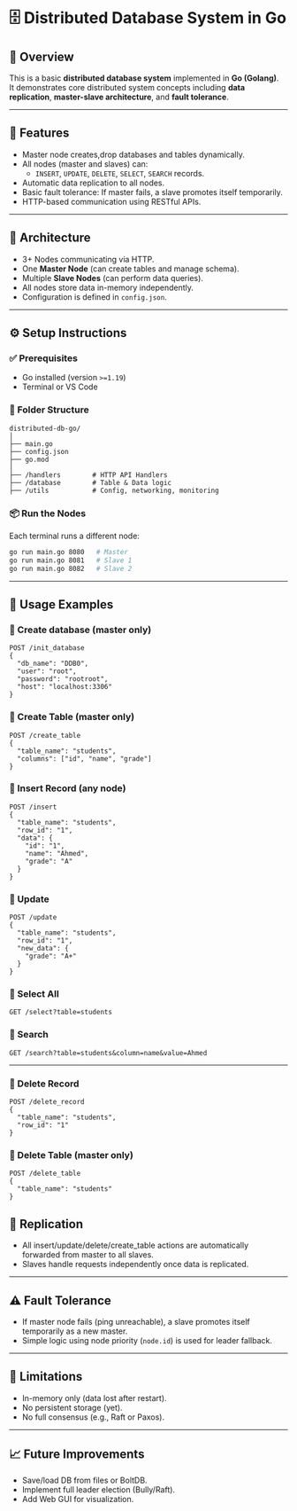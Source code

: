 
# 🗄️ Distributed Database System in Go

## 📌 Overview

This is a basic **distributed database system** implemented in **Go (Golang)**.  
It demonstrates core distributed system concepts including **data replication**, **master-slave architecture**, and **fault tolerance**.

---

## 🚀 Features

- Master node creates,drop databases and tables dynamically.
- All nodes (master and slaves) can:
  - `INSERT`, `UPDATE`, `DELETE`, `SELECT`, `SEARCH` records.
- Automatic data replication to all nodes.
- Basic fault tolerance: If master fails, a slave promotes itself temporarily.
- HTTP-based communication using RESTful APIs.

---

## 🧱 Architecture

- 3+ Nodes communicating via HTTP.
- One **Master Node** (can create tables and manage schema).
- Multiple **Slave Nodes** (can perform data queries).
- All nodes store data in-memory independently.
- Configuration is defined in `config.json`.

---

## ⚙️ Setup Instructions

### ✅ Prerequisites

- Go installed (version `>=1.19`)
- Terminal or VS Code

### 📁 Folder Structure

```
distributed-db-go/
│
├── main.go
├── config.json
├── go.mod
│
├── /handlers        # HTTP API Handlers
├── /database        # Table & Data logic
├── /utils           # Config, networking, monitoring
```

### 📦 Run the Nodes

Each terminal runs a different node:

```bash
go run main.go 8080   # Master
go run main.go 8081   # Slave 1
go run main.go 8082   # Slave 2
```

---

## 🧪 Usage Examples
### 📌 Create database (master only)

```http
POST /init_database
{
  "db_name": "DDB0",
  "user": "root",
  "password": "rootroot",
  "host": "localhost:3306"
}
```

### 📌 Create Table (master only)

```http
POST /create_table
{
  "table_name": "students",
  "columns": ["id", "name", "grade"]
}
```

### 📌 Insert Record (any node)

```http
POST /insert
{
  "table_name": "students",
  "row_id": "1",
  "data": {
    "id": "1",
    "name": "Ahmed",
    "grade": "A"
  }
}
```

### 📌 Update

```http
POST /update
{
  "table_name": "students",
  "row_id": "1",
  "new_data": {
    "grade": "A+"
  }
}
```

### 📌 Select All

```http
GET /select?table=students
```

### 📌 Search

```http
GET /search?table=students&column=name&value=Ahmed
```

---

### 📌 Delete Record

```http
POST /delete_record
{
  "table_name": "students",
  "row_id": "1"
}
```

### 📌 Delete Table (master only)

```http
POST /delete_table
{
  "table_name": "students"
}
```

## 🔁 Replication

- All insert/update/delete/create_table actions are automatically forwarded from master to all slaves.
- Slaves handle requests independently once data is replicated.

---

## ⚠️ Fault Tolerance

- If master node fails (ping unreachable), a slave promotes itself temporarily as a new master.
- Simple logic using node priority (`node.id`) is used for leader fallback.

---

## 📌 Limitations

- In-memory only (data lost after restart).
- No persistent storage (yet).
- No full consensus (e.g., Raft or Paxos).

---

## 📈 Future Improvements

- Save/load DB from files or BoltDB.
- Implement full leader election (Bully/Raft).
- Add Web GUI for visualization.


